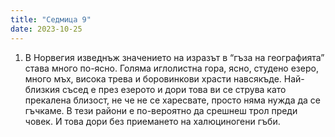 ```yaml
---
title: "Седмица 9"
date: 2023-10-25
---
```

1. В Норвегия изведнъж значението на изразът в “гъза на географията” става много по-ясно. Голяма иглолистна гора, ясно, студено езеро, много мъх, висока трева и боровинкови храсти навсякъде. Най-близкия съсед е през езерото и дори това ви се струва като прекалена близост, не че не се харесвате, просто няма нужда да се гъчкаме.
В тези райони е по-вероятно да срешнеш трол преди човек. И това дори без приемането на халюциногени гъби.

